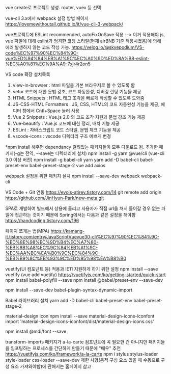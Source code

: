 vue create로 프로젝트 생성.
router, vuex 등 선택

vue-cli 3.x에서 webpack 설정 방법 페이지
https://lovemewithoutall.github.io/it/vue-cli-3-webpack/

vue프로젝트에 ESLint recommended, autoFixOnSave 적용
--> 이거 적용해야 js, vue 파일에 대해 eslint가 엄격한 코딩 스타일(현재 airBNB 기준 적용시켰음)에 의해 에러 발생하지 않는 코드 작성 가능.
https://velog.io/@skyepodium/VS-code%EC%97%90%EC%84%9C-vue%ED%94%84%EB%A1%9C%EC%A0%9D%ED%8A%B8-eslint-%EC%A0%81%EC%9A%A9-7xjr4r2on5


VS code 확장 설치목록
1. view-in-browser : html 파일을 기본 브라우저로 볼 수 있도록 함
2. vetur 코드에 대한 문법 강조, 코드 자동완성, 디버깅 린팅 기능들 제공
3. HTML Snippets : HTML 태그 조각을 빠르게 작성할 수 있도록 도와줌
4. JS-CSS-HTML Formatters : JS, CSS, HTML의 코드 자동완성 기능을 제공, 에디터 창에서 Cntl+Space 눌러 사용
5. Vue 2 Snippets : Vue.js 2.0 의 코드 조각 지원과 문법 강조 기능 제공
6. Vue-beautify : Vue.js 코드에 대한 정리, 배치 기능 제공
7. ESLint : 자바스크립트 코드 스타일, 문법 체크 기능을 제공
8. vscode-icons : vscode 디렉터리 구조 예쁘게 변경


*npm install 해주면 dependancy 걸려있는 패키지들이 모두 다운로드 됨.
추가한 패키지(-g는 전역, --save는 디렉터리에 설치)
npm install -g yarn @vue/cli (vue-cli 3.0 이상 버전)
npm install -g babel-cli yarn
yarn add -D babel-cli babel-preset-env babel-preset-stage-2
vue add axios

webpack 설정을 위한 패키지 설치
npm install --save-dev webpack webpack-cli

VS Code + Git 연동
https://evols-atirev.tistory.com/14
git remote add origin https://github.com/JinHyun-Park/new-meta.git

SPA로 개발하여 빌드해서 상용에 올리고 사용자가 직접 url을 쳐서 들어갈 경우 없는 파일에 접근하는 것이기 때문에 Spring에서는 다음과 같은 설정을 해야함
https://handcoding.tistory.com/196

페이지 쪼개는 법(MPA)
https://kamang-it.tistory.com/entry/JavaScriptVuevue30-cli%EC%97%90%EC%84%9C-%ED%8E%98%EC%9D%B4%EC%A7%80-%EB%8B%A8%EC%9C%84%EB%A1%9C-%EC%AA%BC%EA%B0%9C%EC%84%9C-%EB%B9%8C%EB%93%9C%ED%95%98%EA%B8%B0

vuetify(UI 컴포넌트 등) 적용과 IE11 지원하게 하기 위한 설정
npm install --save vuetify  (vue add vuetify)
https://vuetifyjs.com/ko/getting-started/quick-start
npm install babel-polyfill --save
npm install @babel/preset-env --save-dev

npm install --save-dev babel-plugin-syntax-dynamic-import

Babel 라이브러리 설치
yarn add -D babel-cli babel-preset-env babel-preset-stage-2

material-design icon
npm install --save material-design-icons-iconfont
import 'material-design-icons-iconfont/dist/material-design-icons.css'

npm install @mdi/font --save

transform-imports 패키지가 a-la-carte 컴포넌트에 꼭 필요한 건 아니지만 패키지들을 임포팅하는 프로세스를 간단하게 만들기 때문에 "매우" 추천
https://vuetifyjs.com/ko/framework/a-la-carte
npm i stylus stylus-loader style-loader css-loader --save-dev
제한 사항(동적 구성 요소 있을 때 수동으로 구성 요소 가져와야함)에 관해서는 홈페이지 참고

